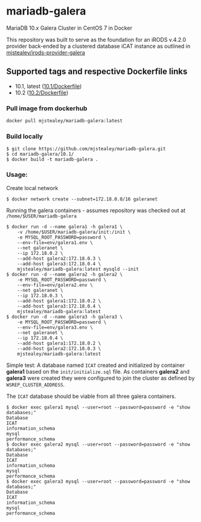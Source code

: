# mariadb-galera
MariaDB 10.x Galera Cluster in CentOS 7 in Docker

This repository was built to serve as the foundation for an iRODS v.4.2.0 provider back-ended by a clustered database iCAT instance as outlined in [mjstealey/irods-provider-galera](https://github.com/mjstealey/irods-provider-galera)

## Supported tags and respective Dockerfile links

- 10.1, latest ([10.1/Dockerfile](https://github.com/mjstealey/mariadb-galera/blob/master/10.1/Dockerfile))
- 10.2 ([10.2/Dockerfile](https://github.com/mjstealey/mariadb-galera/blob/master/10.2/Dockerfile))

### Pull image from dockerhub

```bash
docker pull mjstealey/mariadb-galera:latest
```

### Build locally

```
$ git clone https://github.com/mjstealey/mariadb-galera.git
$ cd mariadb-galera/10.1/
$ docker build -t mariadb-galera .
```

### Usage:

Create local network

```
$ docker network create --subnet=172.18.0.0/16 galeranet
```

Running the galera containers - assumes repository was checked out at `/home/$USER/mariadb-galera`

```
$ docker run -d --name galera1 -h galera1 \
	-v /home/$USER/mariadb-galera/init:/init \
	-e MYSQL_ROOT_PASSWORD=password \
	--env-file=env/galera1.env \
	--net galeranet \
	--ip 172.18.0.2 \
	--add-host galera2:172.18.0.3 \
	--add-host galera3:172.18.0.4 \
	mjstealey/mariadb-galera:latest mysqld --init
$ docker run -d --name galera2 -h galera2 \
	-e MYSQL_ROOT_PASSWORD=password \
	--env-file=env/galera2.env \
	--net galeranet \
	--ip 172.18.0.3 \
	--add-host galera1:172.18.0.2 \
	--add-host galera3:172.18.0.4 \
	mjstealey/mariadb-galera:latest
$ docker run -d --name galera3 -h galera3 \
	-e MYSQL_ROOT_PASSWORD=password \
	--env-file=env/galera3.env \
	--net galeranet \
	--ip 172.18.0.4 \
	--add-host galera1:172.18.0.2 \
	--add-host galera2:172.18.0.3 \
	mjstealey/mariadb-galera:latest
```

Simple test: A database named `ICAT` created and initialized by container **galera1** based on the `init/initialize.sql` file. As containers **galera2** and **galera3** were created they were configured to join the cluster as defined by `WSREP_CLUSTER_ADDRESS`.

The `ICAT` database should be viable from all three galera containers.

```
$ docker exec galera1 mysql --user=root --password=password -e "show databases;"
Database
ICAT
information_schema
mysql
performance_schema
$ docker exec galera2 mysql --user=root --password=password -e "show databases;"
Database
ICAT
information_schema
mysql
performance_schema
$ docker exec galera3 mysql --user=root --password=password -e "show databases;"
Database
ICAT
information_schema
mysql
performance_schema
```
